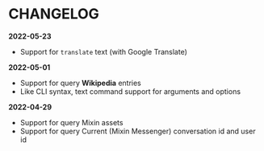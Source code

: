 # CHANGELOG

**2022-05-23**

- Support for `translate` text (with Google Translate)

**2022-05-01**

- Support for query **Wikipedia** entries
- Like CLI syntax, text command support for arguments and options

**2022-04-29**

- Support for query Mixin assets
- Support for query Current (Mixin Messenger) conversation id and user id
